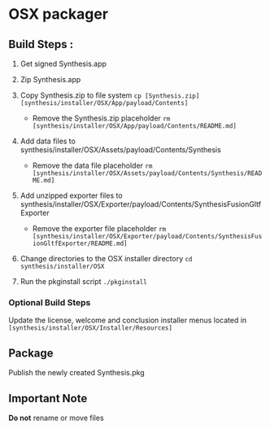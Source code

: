 # OSX packager

## Build Steps :

1. Get signed Synthesis.app

2. Zip Synthesis.app

3. Copy Synthesis.zip to file system ` cp [Synthesis.zip] [synthesis/installer/OSX/App/payload/Contents] `

    - Remove the Synthesis.zip placeholder ` rm [synthesis/installer/OSX/App/payload/Contents/README.md] `

3. Add data files to synthesis/installer/OSX/Assets/payload/Contents/Synthesis

    - Remove the data file placeholder ` rm [synthesis/installer/OSX/Assets/payload/Contents/Synthesis/README.md] `	

4. Add unzipped exporter files to synthesis/installer/OSX/Exporter/payload/Contents/SynthesisFusionGltfExporter
  
    - Remove the exporter file placeholder ` rm [synthesis/installer/OSX/Exporter/payload/Contents/SynthesisFusionGltfExporter/README.md] `	

5. Change directories to the OSX installer directory ` cd synthesis/installer/OSX `

6. Run the pkginstall script ` ./pkginstall `

### Optional Build Steps

Update the license, welcome and conclusion installer menus located in ` [synthesis/installer/OSX/Installer/Resources] `

## Package

Publish the newly created Synthesis.pkg

## Important Note

**Do not** rename or move files


